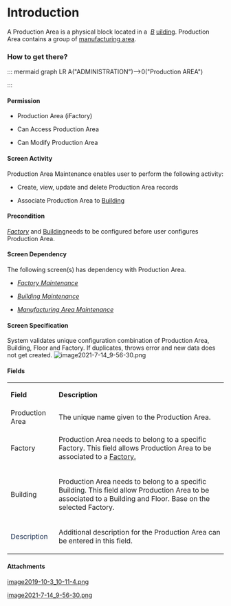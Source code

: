 # Introduction

A Production Area is a physical block located in a 
*[B](/iFactory-JGP-MES/iFactory-JGP-MES-Home.md)* [uilding](/iFactory-JGP-MES/iFactory-JGP-MES-Home/iFactory-JGP-MS/CONTENT/Location/Building.md). Production Area contains a group of
[manufacturing area](/iFactory-JGP-MES/iFactory-JGP-MES-Home/iFactory-JGP-MS/CONTENT/Location/Manufacturing-Area.md).

### How to get there?




::: mermaid
graph LR
A("ADMINISTRATION")-->0("Production AREA")

:::


#### **Permission** 



- Production Area (iFactory)


- Can Access Production Area


- Can Modify Production Area



#### **Screen Activity** 


Production Area Maintenance enables user to perform the following activity:

- Create, view, update and delete Production Area records

- Associate Production Area to
[Building](/iFactory-JGP-MES/iFactory-JGP-MES-Home/iFactory-JGP-MS/CONTENT/Location/Building.md)


#### **Precondition** 


*[Factory](/iFactory-JGP-MES/iFactory-JGP-MES-Home.md)* 
and [Building](/iFactory-JGP-MES/iFactory-JGP-MES-Home/iFactory-JGP-MS/CONTENT/Location/Building.md)needs to be configured before user configures Production Area.


#### **Screen Dependency** 


The following screen(s) has dependency with Production Area.

- *[Factory Maintenance](/iFactory-JGP-MES/iFactory-JGP-MES-Home.md)*

- *[Building Maintenance](/iFactory-JGP-MES/iFactory-JGP-MES-Home/iFactory-JGP-MS/CONTENT/Location/Building.md)*

- *[Manufacturing Area Maintenance](/iFactory-JGP-MES/iFactory-JGP-MES-Home.md)*



#### **Screen Specification** 


System validates unique
configuration combination of Production Area, Building, Floor and Factory. If duplicates, throws error and new data does not get created.
![image2021-7-14_9-56-30.png](/.attachments/95813775.png)




#### **Fields** 



<table class="wrapped confluenceTable"><colgroup><col /><col /></colgroup><tbody><tr><td class="highlight confluenceTd" style="text-align: left;"><p><strong>Field</strong></p></td><td class="highlight confluenceTd" style="text-align: left;"><p><strong>Description</strong></p></td></tr><tr><td colspan="1" class="confluenceTd">Production Area</td><td colspan="1" class="confluenceTd">The unique name given to the Production Area.</td></tr><tr><td colspan="1" class="confluenceTd">Factory</td><td colspan="1" class="confluenceTd"><p>Production Area needs to belong to a specific Factory. This field allows Production Area to be associated to a<span> </span><u><a rel="nofollow" style="text-decoration: none;" href="http://usplnd0wiki01:8090/display/IJM/Factory">Factory.</a></u></p></td></tr><tr><td style="text-align: left;" class="confluenceTd"><p>Building</p></td><td style="text-align: left;" class="confluenceTd"><p>Production Area needs to belong to a specific Building. This field allow Production Area to be associated to a Building and Floor. Base on the selected Factory.</p></td></tr><tr><td style="text-align: left;" class="confluenceTd"><p><span style="color: rgb(23,43,77);">Description</span></p></td><td style="text-align: left;" class="confluenceTd"><p>Additional description for the Production Area can be entered in this field.</p></td></tr></tbody></table>



#### Attachments

[image2019-10-3_10-11-4.png](/.attachments/95813774.png)
[image2021-7-14_9-56-30.png](/.attachments/95813775.png)
